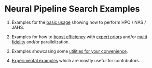 # Neural Pipeline Search Examples

1. Examples for the [basic usage](basic_usage) showing how to perform HPO / NAS / JAHS.

1. Examples for how to [boost efficiency](efficiency) with [expert priors](expert_priors) and/or [multi fidelity](multi_fidelity) and/or parallelization.

1. Examples showcasing some [utilities for your convenience](convenience).

1. [Experimental examples](experimental) which are mostly useful for contributors.

